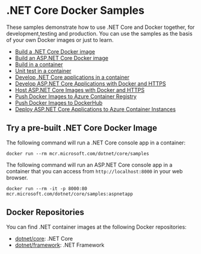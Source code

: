 # .NET Core Docker Samples

These samples demonstrate how to use .NET Core and Docker together, for development,testing and production. You can use the samples as the basis of your own Docker images or just to learn.

* [Build a .NET Core Docker image](dotnetapp/README.md)
* [Build an ASP.NET Core Docker image](aspnetapp/README.md)
* [Build in a container](build-in-container.md)
* [Unit test in a container](unit-testing-in-container.md)
* [Develop .NET Core applications in a container](dotnetapp/dotnet-docker-dev-in-container.md)
* [Develop ASP.NET Core Applications with Docker and HTTPS](aspnetapp/aspnetcore-docker-https-development.md)
* [Host ASP.NET Core Images with Docker and HTTPS](aspnetapp/aspnetcore-docker-https.md)
* [Push Docker Images to Azure Container Registry](dotnetapp/push-image-to-acr.md)
* [Push Docker Images to DockerHub](dotnetapp/push-image-to-dockerhub.md)
* [Deploy ASP.NET Core Applications to Azure Container Instances](aspnetapp/deploy-container-to-aci.md)

## Try a pre-built .NET Core Docker Image

The following command will run a .NET Core console app in a container:

```console
docker run --rm mcr.microsoft.com/dotnet/core/samples
```

The following command will run an ASP.NET Core console app in a container that you can access from `http://localhost:8000` in your web browser.

```console
docker run --rm -it -p 8000:80 mcr.microsoft.com/dotnet/core/samples:aspnetapp
```

## Docker Repositories

You can find .NET container images at the following Docker repositories:

* [dotnet/core](https://hub.docker.com/_/microsoft-dotnet-core/): .NET Core
* [dotnet/framework](https://hub.docker.com/_/microsoft-dotnet-framework/): .NET Framework
